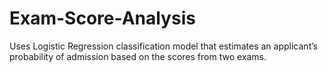 # Exam-Score-Analysis
Uses Logistic Regression  classification model that estimates an applicant’s probability of admission based on the scores from two exams.
